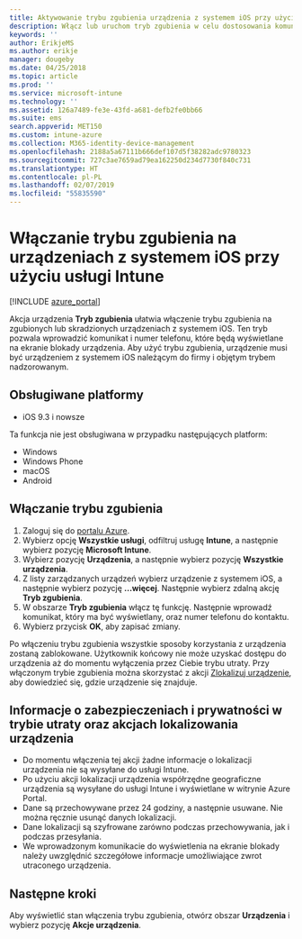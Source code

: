 ```yaml
---
title: Aktywowanie trybu zgubienia urządzenia z systemem iOS przy użyciu usługi Microsoft Intune — Azure | Microsoft Docs
description: Włącz lub uruchom tryb zgubienia w celu dostosowania komunikatu wyświetlanego na ekranie blokady zgubionego lub skradzionego urządzenia z systemem iOS za pomocą usługi Microsoft Intune. Uzyskaj szczegółowe informacje dotyczące zabezpieczeń i ochrony prywatności podczas korzystania z akcji Tryb zgubienia.
keywords: ''
author: ErikjeMS
ms.author: erikje
manager: dougeby
ms.date: 04/25/2018
ms.topic: article
ms.prod: ''
ms.service: microsoft-intune
ms.technology: ''
ms.assetid: 126a7489-fe3e-43fd-a681-defb2fe0bb66
ms.suite: ems
search.appverid: MET150
ms.custom: intune-azure
ms.collection: M365-identity-device-management
ms.openlocfilehash: 2188a5a67111b666def107d5f38282adc9780323
ms.sourcegitcommit: 727c3ae7659ad79ea162250d234d7730f840c731
ms.translationtype: HT
ms.contentlocale: pl-PL
ms.lasthandoff: 02/07/2019
ms.locfileid: "55835590"
---
```

# <a name="enable-lost-mode-on-ios-devices-with-intune"></a>Włączanie trybu zgubienia na urządzeniach z systemem iOS przy użyciu usługi Intune

[!INCLUDE [azure_portal](./includes/azure_portal.md)]

Akcja urządzenia **Tryb zgubienia** ułatwia włączenie trybu zgubienia na zgubionych lub skradzionych urządzeniach z systemem iOS. Ten tryb pozwala wprowadzić komunikat i numer telefonu, które będą wyświetlane na ekranie blokady urządzenia. Aby użyć trybu zgubienia, urządzenie musi być urządzeniem z systemem iOS należącym do firmy i objętym trybem nadzorowanym.

## <a name="supported-platforms"></a>Obsługiwane platformy

- iOS 9.3 i nowsze

Ta funkcja nie jest obsługiwana w przypadku następujących platform: 
- Windows
- Windows Phone
- macOS
- Android

## <a name="enable-lost-mode"></a>Włączanie trybu zgubienia

1. Zaloguj się do [portalu Azure](https://portal.azure.com).
2. Wybierz opcję **Wszystkie usługi**, odfiltruj usługę **Intune**, a następnie wybierz pozycję **Microsoft Intune**.
3. Wybierz pozycję **Urządzenia**, a następnie wybierz pozycję **Wszystkie urządzenia**.
4. Z listy zarządzanych urządzeń wybierz urządzenie z systemem iOS, a następnie wybierz pozycję **...więcej**. Następnie wybierz zdalną akcję **Tryb zgubienia**.
5. W obszarze **Tryb zgubienia** włącz tę funkcję. Następnie wprowadź komunikat, który ma być wyświetlany, oraz numer telefonu do kontaktu.
6. Wybierz przycisk **OK**, aby zapisać zmiany.

Po włączeniu trybu zgubienia wszystkie sposoby korzystania z urządzenia zostaną zablokowane. Użytkownik końcowy nie może uzyskać dostępu do urządzenia aż do momentu wyłączenia przez Ciebie trybu utraty. Przy włączonym trybie zgubienia można skorzystać z akcji [Zlokalizuj urządzenie](device-locate.md), aby dowiedzieć się, gdzie urządzenie się znajduje.

## <a name="security-and-privacy-information-for-the-lost-mode-and-locate-device-actions"></a>Informacje o zabezpieczeniach i prywatności w trybie utraty oraz akcjach lokalizowania urządzenia
- Do momentu włączenia tej akcji żadne informacje o lokalizacji urządzenia nie są wysyłane do usługi Intune.
- Po użyciu akcji lokalizacji urządzenia współrzędne geograficzne urządzenia są wysyłane do usługi Intune i wyświetlane w witrynie Azure Portal.
- Dane są przechowywane przez 24 godziny, a następnie usuwane. Nie można ręcznie usunąć danych lokalizacji.
- Dane lokalizacji są szyfrowane zarówno podczas przechowywania, jak i podczas przesyłania.
- We wprowadzonym komunikacie do wyświetlenia na ekranie blokady należy uwzględnić szczegółowe informacje umożliwiające zwrot utraconego urządzenia.

## <a name="next-steps"></a>Następne kroki

Aby wyświetlić stan włączenia trybu zgubienia, otwórz obszar **Urządzenia** i wybierz pozycję **Akcje urządzenia**.

